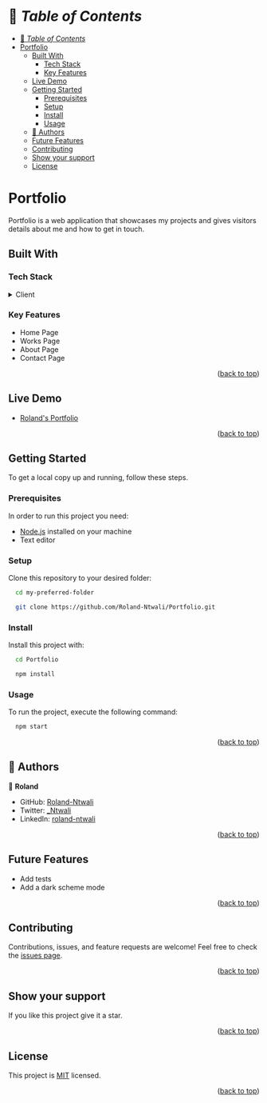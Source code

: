 <a name="readme-top"></a>

# 📗 *Table of Contents*

- [📗 *Table of Contents*](#-table-of-contents)
- [Portfolio ](#open_book-portfolio-)
  - [Built With ](#built-with-)
    - [Tech Stack](#tech-stack)
    - [Key Features](#key-features)
  - [Live Demo ](#live-demo-)
  - [Getting Started ](#getting-started-)
    - [Prerequisites](#prerequisites)
    - [Setup](#setup)
    - [Install](#install)
    - [Usage](#usage)
  - [👥 Authors ](#-authors-)
  - [Future Features ](#future-features-)
  - [Contributing ](#contributing-)
  - [Show your support ](#show-your-support-)
  - [License ](#license-)

#  Portfolio <a name="about-project"></a>
Portfolio is a web application that showcases my projects and gives visitors details about me and how to get in touch.

## Built With <a name="built-with"></a>
### Tech Stack
<details><summary>Client</summary>
  <ul>
    <li><a href="https://react.dev/">React</a></li>
    <li><a href="https://www.javascript.com/">JavaScript</a></li>
    <li><a href="https://www.w3.org/Style/CSS/Overview.en.html">CSS</a></li>
  </ul>
</details>

### Key Features
  - Home Page
  - Works Page
  - About Page
  - Contact Page

<p align="right">(<a href="#readme-top">back to top</a>)</p>

## Live Demo <a name="live-demo"></a>
- [Roland's Portfolio](https://roland-ntwali.github.io/Portfolio)

<p align="right">(<a href="#readme-top">back to top</a>)</p>

## Getting Started <a name="getting-started"></a>
To get a local copy up and running, follow these steps.<br>

### Prerequisites

In order to run this project you need:
- [Node.js](https://nodejs.org/en) installed on your machine
- Text editor

### Setup

Clone this repository to your desired folder:<br>
```sh
  cd my-preferred-folder

  git clone https://github.com/Roland-Ntwali/Portfolio.git
```

### Install

Install this project with:<br>
```sh
  cd Portfolio

  npm install
```

### Usage

To run the project, execute the following command:

```sh
  npm start
```

<p align="right">(<a href="#readme-top">back to top</a>)</p>

## 👥 Authors <a name="authors"></a>

👤 **Roland**

- GitHub: [Roland-Ntwali](https://github.com/Roland-Ntwali)
- Twitter: [_Ntwali](https://twitter.com/_Ntwali)
- LinkedIn: [roland-ntwali](https://www.linkedin.com/in/roland-ntwali/)

<p align="right">(<a href="#readme-top">back to top</a>)</p>

## Future Features <a name="future-features"></a>
  - Add tests
  - Add a dark scheme mode

<p align="right">(<a href="#readme-top">back to top</a>)</p>

## Contributing <a name="contributing"></a>
Contributions, issues, and feature requests are welcome!
Feel free to check the [issues page](https://github.com/Roland-Ntwali/Portfolio/issues).

<p align="right">(<a href="#readme-top">back to top</a>)</p>

## Show your support <a name="support"></a>
If you like this project give it a star.

<p align="right">(<a href="#readme-top">back to top</a>)</p>

## License <a name="license"></a>
This project is [MIT](./LICENSE) licensed.

<p align="right">(<a href="#readme-top">back to top</a>)</p>
